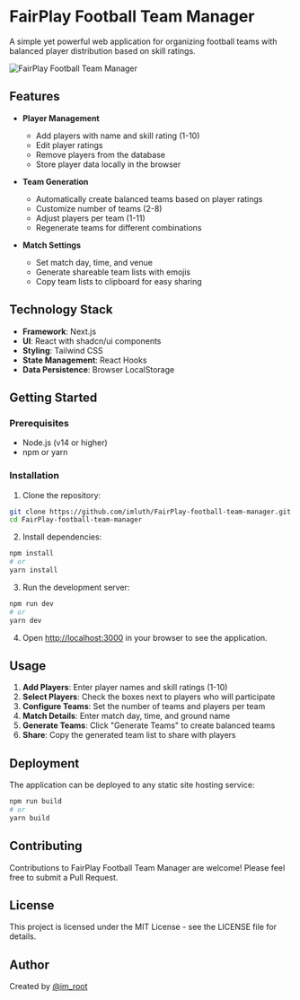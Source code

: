 # FairPlay Football Team Manager

A simple yet powerful web application for organizing football teams with balanced player distribution based on skill ratings.

![FairPlay Football Team Manager](https://github.com/imluth/FairPlay-football-team-manager/assets/placeholder-screenshot.png)

## Features

- **Player Management**
  - Add players with name and skill rating (1-10)
  - Edit player ratings
  - Remove players from the database
  - Store player data locally in the browser

- **Team Generation**
  - Automatically create balanced teams based on player ratings
  - Customize number of teams (2-8)
  - Adjust players per team (1-11)
  - Regenerate teams for different combinations

- **Match Settings**
  - Set match day, time, and venue
  - Generate shareable team lists with emojis
  - Copy team lists to clipboard for easy sharing

## Technology Stack

- **Framework**: Next.js
- **UI**: React with shadcn/ui components
- **Styling**: Tailwind CSS
- **State Management**: React Hooks
- **Data Persistence**: Browser LocalStorage

## Getting Started

### Prerequisites

- Node.js (v14 or higher)
- npm or yarn

### Installation

1. Clone the repository:
```bash
git clone https://github.com/imluth/FairPlay-football-team-manager.git
cd FairPlay-football-team-manager
```

2. Install dependencies:
```bash
npm install
# or
yarn install
```

3. Run the development server:
```bash
npm run dev
# or
yarn dev
```

4. Open [http://localhost:3000](http://localhost:3000) in your browser to see the application.

## Usage

1. **Add Players**: Enter player names and skill ratings (1-10)
2. **Select Players**: Check the boxes next to players who will participate
3. **Configure Teams**: Set the number of teams and players per team
4. **Match Details**: Enter match day, time, and ground name
5. **Generate Teams**: Click "Generate Teams" to create balanced teams
6. **Share**: Copy the generated team list to share with players

## Deployment

The application can be deployed to any static site hosting service:

```bash
npm run build
# or
yarn build
```

## Contributing

Contributions to FairPlay Football Team Manager are welcome! Please feel free to submit a Pull Request.

## License

This project is licensed under the MIT License - see the LICENSE file for details.

## Author

Created by [@im_root](https://looth.io/)